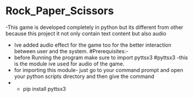 # Rock_Paper_Scissors
-This game is developed completely in python but its different from other because this project it not only contain text content but also audio
- Ive added audio effect for the game too for the better interaction between user and the system.
#Prerequisites:-
- before Running the program make sure to import pyttsx3
#pyttsx3
-this is the module ive used for audio of the game.
- for importing this module- just go to your command prompt and open your python scripts directory and then give the command
-  - pip install pyttsx3
  
